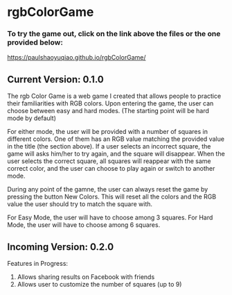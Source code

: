# rgbColorGame
### To try the game out, click on the link above the files or the one provided below:
https://paulshaoyuqiao.github.io/rgbColorGame/

## Current Version: 0.1.0

The rgb Color Game is a web game I created that allows people to practice their familiarities with RGB colors.
Upon entering the game, the user can choose between easy and hard modes. (The starting point will be hard mode by default)

For either mode, the user will be provided with a number of squares in different colors. One of them has an RGB value matching the provided value in the title (the section above). If a user selects an incorrect square, the game will asks him/her to try again, and the square will disappear. When the user selects the correct square, all squares will reappear with the same correct color, and the user can choose to play again or switch to another mode.

During any point of the gamne, the user can always reset the game by pressing the button New Colors. This will reset all the colors and the RGB value the user should try to match the square with. 

For Easy Mode, the user will have to choose among 3 squares.
For Hard Mode, the user will have to choose among 6 squares.

## Incoming Version: 0.2.0

Features in Progress:
1. Allows sharing results on Facebook with friends
2. Allows user to customize the number of squares (up to 9)
